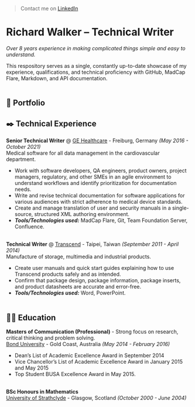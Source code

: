 > Contact me on [LinkedIn](https://www.linkedin.com/in/richwalker1/)

# Richard Walker &ndash; Technical Writer

_Over 8 years experience in making complicated things simple and easy to understand._

This respository serves as a single, constantly up-to-date showcase of my experience, qualifications, and technical proficiency with GitHub, MadCap Flare, Markdown, and API documentation.<br><br>

## :briefcase: Portfolio



## :black_nib: Technical Experience

**Senior Technical Writer** @ [GE Healthcare](https://www.linkedin.com/company/gehealthcare) - Freiburg, Germany _(May 2016 - October 2021)_ <br>
Medical software for all data management in the cardiovascular department.
  - Work with software developers, QA engineers, product owners, project managers, regulatory, and other SMEs in an agile environment to understand workflows and identify prioritization for documentation needs.
  - Write and revise technical documentation for software applications for various audiences with strict adherence to medical device standards.
  - Create and manage translation of user and security manuals in a single-source, structured XML authoring environment.
  - **_Tools/Technologies used:_** MadCap Flare, Git, Team Foundation Server, Confluence.<br><br>

**Technical Writer** @ [Transcend](https://www.linkedin.com/company/transcend-information-inc./) - Taipei, Taiwan _(September 2011 - April 2014)_ <br>
Manufacture of storage, multimedia and industrial products.
  - Create user manuals and quick start guides explaining how to use Transcend products safely and as intended.
  - Confirm that package design, package information, package inserts, and product datasheets are accurate and error-free.
  - **_Tools/Technologies used:_** Word, PowerPoint.<br><br>

## :man_student: Education

**Masters of Communication (Professional)** - Strong focus on research, critical thinking and problem solving.<br>
[Bond University](https://bond.edu.au/intl) - Gold Coast, Australia _(May 2014 - February 2016)_
- Dean’s List of Academic Excellence Award in September 2014
- Vice Chancellor’s List of Academic Excellence Award in January 2015 and May 2015
- Top Student BUSA Excellence Award in May 2015. <br><br>

**BSc Honours in Mathematics**<br>
[University of Strathclyde](https://www.strath.ac.uk/) - Glasgow, Scotland _(October 2000 - June 2004)_
